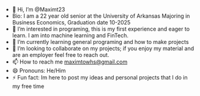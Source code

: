- 👋 Hi, I’m @Maximt23
- Bio: I am a 22 year old senior at the University of Arkansas Majoring in Business Economics, Graduation date 10-2025
- 👀 I’m interested in programing, this is my first experience and eager to learn. I am into machine learning and FinTech.
- 🌱 I’m currently learning general programing and how to make projects
- 💞️ I’m looking to collaborate on my projects; if you enjoy my material and are an employer feel free to reach out.  
- 📫 How to reach me maximtowhs@gmail.com
- 😄 Pronouns: He/Him
- ⚡ Fun fact: Im here to post my ideas and personal projects that I do in my free time

<!---
Maximt23/Maximt23 is a ✨ special ✨ repository because its `README.md` (this file) appears on your GitHub profile.
You can click the Preview link to take a look at your changes.
--->

